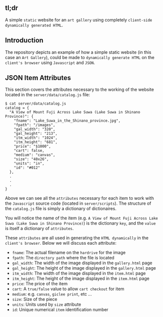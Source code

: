 ## tl;dr
A simple `static` website for an `art gallery` using completely `client-side`
`dynamically generated HTML`.

## Introduction
The repository depicts an example of how a simple static website (in this case
an `Art Gallery`), could be made to `dynamically generate HTML` on the
`client's browser` using `Javascript` and `JSON`.

## JSON Item Attributes
This section covers the attributes necessary to the working of the website
located in the `server/data/catalog.js` file:
```
$ cat server/data/catalog.js
catalog = {
  "A View of Mount Fuji Across Lake Suwa (Lake Suwa in Shinano Province)": {
    "fname": "Lake_Suwa_in_the_Shinano_province.jpg",
    "fpath": "/images",
    "gal_width": "320",
    "gal_height": "213",
    "itm_width": "1024",
    "itm_height": "681",
    "price": "$1000",
    "cart": false,
    "medium": "canvas",
    "size": "40x26",
    "units": "in",
    "id": "#012"
  },
  .
  .
  .
}
```

Above we can see all the `attributes` necessary for each item to work with the
`Javascript` source code (located in `server/scripts`). The structure of the
`catalog.js` file is simply a dictionary of dictionaires.

You will notice the name of the item (e.g. `A View of Mount Fuji Across Lake
Suwa (Lake Suwa in Shinano Province)`) is the dictionary `key`, and the `value`
is itself a dictionary of `attributes`.

These `attributes` are all used in generating the `HTML dynamically` in the
`client's browser`. Below we will discuss each attribute:
+ `fname`: The actual filename on the `hardrive` for the image
+ `fpath`: The `directory path` where the file is located
+ `gal_width`: The width of the image displayed in the `gallery.html` page
+ `gal_height`: The height of the image displayed in the `gallery.html` page
+ `itm_width`: The width of the image displayed in the `item.html` page
+ `itm_height`: The height of the image displayed in the `item.html` page
+ `price`: The price of the item
+ `cart`: A `true/false` value to allow `cart checkout` for item
+ `medium`: e.g. `canvas`, `giclee print`, etc ...
+ `size`: Size of the piece
+ `units`: Units used by `size` attribute
+ `id`: Unique numerical `item` identification number
